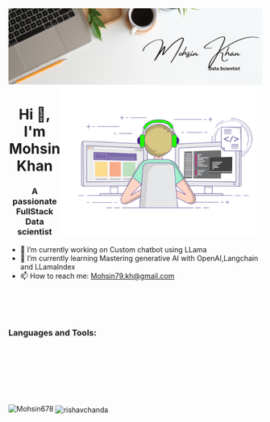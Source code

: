 <img src = "/minimalist.png" alt="banner"/>

<img align = "right" alt="coding" width="400" src= "gig1.gif" />
<h1 align="center">Hi 👋, I'm Mohsin Khan</h1>
<h3 align="center">A passionate FullStack Data scientist</h3>

- 🔭 I’m currently working on Custom chatbot using LLama
- 🌱 I’m currently learning Mastering generative AI with OpenAI,Langchain and LLamaIndex
- 📫 How to reach me: Mohsin79.kh@gmail.com

<br><br><br>

<h3 align="left">Languages and Tools:</h3>


<br><br><br><br><br><br>
<p><img align="left" src="https://github-readme-stats.vercel.app/api/top-langs?username=Mohsin678&show_icons=true&locale=en&layout=compact&theme=tokyonight" alt="Mohsin678" /></p>

<p>&nbsp;<img align="center" src="https://github-readme-stats.vercel.app/api?username=Mohsin678&show_icons=true&locale=en&theme=tokyonight" alt="rishavchanda" /></p>

